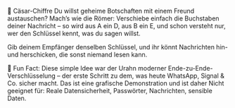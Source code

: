 🔑 Cäsar-Chiffre
Du willst geheime Botschaften mit einem Freund austauschen? Mach’s wie die Römer: Verschiebe einfach die Buchstaben deiner Nachricht – so wird aus A ein D, aus B ein E, und schon versteht nur, wer den Schlüssel kennt, was du sagen willst.

Gib deinem Empfänger denselben Schlüssel, und ihr könnt Nachrichten hin- und herschicken, die sonst niemand lesen kann.

🧠 Fun Fact: Diese simple Idee war der Urahn moderner Ende-zu-Ende-Verschlüsselung – der erste Schritt zu dem, was heute WhatsApp, Signal & Co. sicher macht. Das ist eine grafische Demonstration und ist daher Nicht geeignet für: Reale Datensicherheit, Passwörter, Nachrichten, sensible Daten.
